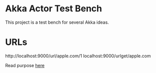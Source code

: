 # Akka Actor Test Bench

This project is a test bench for several Akka ideas.


URLs
====
http://localhost:9000/url/apple.com/1
localhost:9000/urlget/apple.com

Read purpose [here](https://dl.dropboxusercontent.com/u/2650225/Massive%20Actor%20Cluster.pdf)